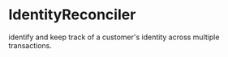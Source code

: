 # IdentityReconciler
identify and keep track of a customer's identity across multiple transactions.
